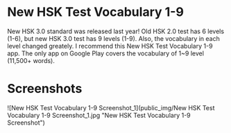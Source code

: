 # New HSK Test Vocabulary 1-9
New HSK 3.0 standard was released last year! Old HSK 2.0 test has 6 levels (1-6), but new HSK 3.0 test has 9 levels (1-9). Also, the vocabulary in each level changed greately. I recommend this New HSK Test Vocabulary 1-9 app. The only app on Google Play covers the vocabulary of 1~9 level (11,500+ words). 
# Screenshots
![New HSK Test Vocabulary 1-9 Screenshot_1](public_img/New HSK Test Vocabulary 1-9 Screenshot_1.jpg "New HSK Test Vocabulary 1-9 Screenshot")